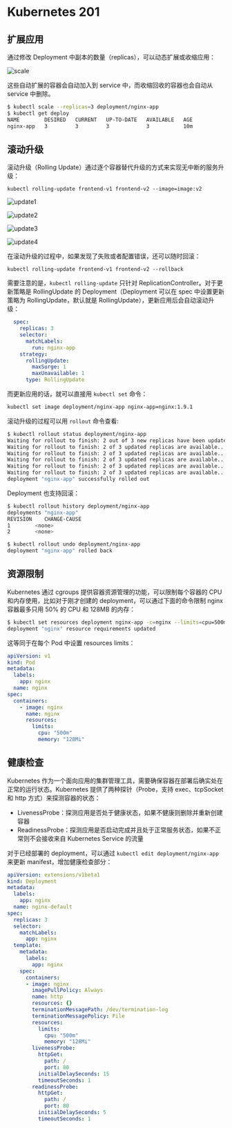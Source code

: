 # Kubernetes 201

## 扩展应用

通过修改 Deployment 中副本的数量（replicas），可以动态扩展或收缩应用：

![scale](../.gitbook/assets/scale%20%282%29.png)

这些自动扩展的容器会自动加入到 service 中，而收缩回收的容器也会自动从 service 中删除。

```bash
$ kubectl scale --replicas=3 deployment/nginx-app
$ kubectl get deploy
NAME        DESIRED   CURRENT   UP-TO-DATE   AVAILABLE   AGE
nginx-app   3         3         3            3           10m
```

## 滚动升级

滚动升级（Rolling Update）通过逐个容器替代升级的方式来实现无中断的服务升级：

```text
kubectl rolling-update frontend-v1 frontend-v2 --image=image:v2
```

![update1](../.gitbook/assets/update1%20%282%29.png)

![update2](../.gitbook/assets/update2%20%282%29.png)

![update3](../.gitbook/assets/update3%20%281%29.png)

![update4](../.gitbook/assets/update4.png)

在滚动升级的过程中，如果发现了失败或者配置错误，还可以随时回滚：

```text
kubectl rolling-update frontend-v1 frontend-v2 --rollback
```

需要注意的是，`kubectl rolling-update` 只针对 ReplicationController。对于更新策略是 RollingUpdate 的 Deployment（Deployment 可以在 spec 中设置更新策略为 RollingUpdate，默认就是 RollingUpdate），更新应用后会自动滚动升级：

```yaml
  spec:
    replicas: 3
    selector:
      matchLabels:
        run: nginx-app
    strategy:
      rollingUpdate:
        maxSurge: 1
        maxUnavailable: 1
      type: RollingUpdate
```

而更新应用的话，就可以直接用 `kubectl set` 命令：

```bash
kubectl set image deployment/nginx-app nginx-app=nginx:1.9.1
```

滚动升级的过程可以用 `rollout` 命令查看:

```bash
$ kubectl rollout status deployment/nginx-app
Waiting for rollout to finish: 2 out of 3 new replicas have been updated...
Waiting for rollout to finish: 2 of 3 updated replicas are available...
Waiting for rollout to finish: 2 of 3 updated replicas are available...
Waiting for rollout to finish: 2 of 3 updated replicas are available...
Waiting for rollout to finish: 2 of 3 updated replicas are available...
Waiting for rollout to finish: 2 of 3 updated replicas are available...
deployment "nginx-app" successfully rolled out
```

Deployment 也支持回滚：

```bash
$ kubectl rollout history deployment/nginx-app
deployments "nginx-app"
REVISION    CHANGE-CAUSE
1        <none>
2        <none>

$ kubectl rollout undo deployment/nginx-app
deployment "nginx-app" rolled back
```

## 资源限制

Kubernetes 通过 cgroups 提供容器资源管理的功能，可以限制每个容器的 CPU 和内存使用，比如对于刚才创建的 deployment，可以通过下面的命令限制 nginx 容器最多只用 50% 的 CPU 和 128MB 的内存：

```bash
$ kubectl set resources deployment nginx-app -c=nginx --limits=cpu=500m,memory=128Mi
deployment "nginx" resource requirements updated
```

这等同于在每个 Pod 中设置 resources limits：

```yaml
apiVersion: v1
kind: Pod
metadata:
  labels:
    app: nginx
  name: nginx
spec:
  containers:
    - image: nginx
      name: nginx
      resources:
        limits:
          cpu: "500m"
          memory: "128Mi"
```

## 健康检查

Kubernetes 作为一个面向应用的集群管理工具，需要确保容器在部署后确实处在正常的运行状态。Kubernetes 提供了两种探针（Probe，支持 exec、tcpSocket 和 http 方式）来探测容器的状态：

* LivenessProbe：探测应用是否处于健康状态，如果不健康则删除并重新创建容器
* ReadinessProbe：探测应用是否启动完成并且处于正常服务状态，如果不正常则不会接收来自 Kubernetes Service 的流量

对于已经部署的 deployment，可以通过 `kubectl edit deployment/nginx-app` 来更新 manifest，增加健康检查部分：

```yaml
apiVersion: extensions/v1beta1
kind: Deployment
metadata:
  labels:
    app: nginx
  name: nginx-default
spec:
  replicas: 3
  selector:
    matchLabels:
      app: nginx
  template:
    metadata:
      labels:
        app: nginx
    spec:
      containers:
      - image: nginx
        imagePullPolicy: Always
        name: http
        resources: {}
        terminationMessagePath: /dev/termination-log
        terminationMessagePolicy: File
        resources:
          limits:
            cpu: "500m"
            memory: "128Mi"
        livenessProbe:
          httpGet:
            path: /
            port: 80
          initialDelaySeconds: 15
          timeoutSeconds: 1
        readinessProbe:
          httpGet:
            path: /
            port: 80
          initialDelaySeconds: 5
          timeoutSeconds: 1
```

